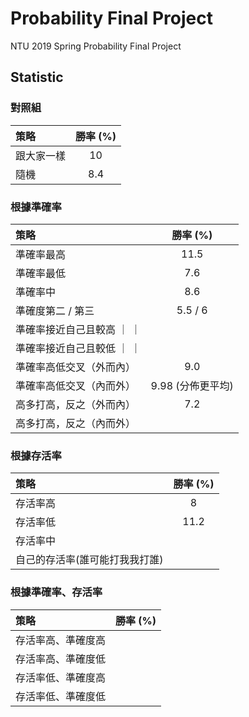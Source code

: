 # Probability Final Project
NTU 2019 Spring Probability Final Project

## Statistic
### 對照組

| 策略  | 勝率 (%) |
| :------------- | :-------------: |
| 跟大家一樣 |	10 |
| 隨機	| 8.4 |

### 根據準確率

| 策略  | 勝率 (%) |
| :------------- | :-------------: |
| 準確率最高  | 11.5  |
| 準確率最低	| 7.6 |
| 準確率中	| 8.6 |
| 準確度第二 / 第三	| 5.5 / 6 |
| 準確率接近自己且較高 ｜ ｜
| 準確率接近自己且較低 ｜ ｜
| 準確率高低交叉（外而內）  | 9.0 |
| 準確率高低交叉（內而外）  | 9.98 (分佈更平均) |
| 高多打高，反之（外而內）|	7.2 |
| 高多打高，反之（內而外）|	

### 根據存活率

| 策略  | 勝率 (%) |
| :------------- | :-------------: |
| 存活率高	| 8 |
| 存活率低	| 11.2 |
| 存活率中	|  | 
| 自己的存活率(誰可能打我我打誰) |  | 

### 根據準確率、存活率

| 策略  | 勝率 (%) |
| :------------- | :-------------: |
| 存活率高、準確度高	|  |
| 存活率高、準確度低	|  |
| 存活率低、準確度高	|  |
| 存活率低、準確度低	|  |

